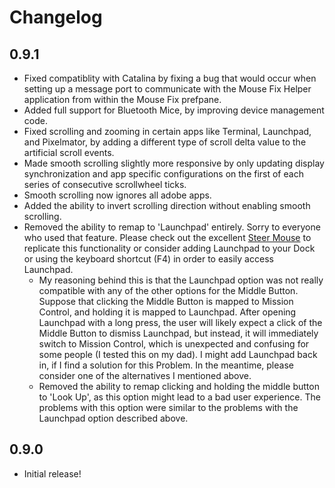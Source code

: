 # Changelog

## 0.9.1

- Fixed compatiblity with Catalina by fixing a bug that would occur when setting up a message port to communicate with the Mouse Fix Helper application from within the Mouse Fix prefpane.
- Added full support for Bluetooth Mice, by improving device management code.
- Fixed scrolling and zooming in certain apps like Terminal, Launchpad, and Pixelmator, by adding a different type of scroll delta value to the artificial scroll events.
- Made smooth scrolling slightly more responsive by only updating display synchronization and app specific configurations on the first of each series of consecutive scrollwheel ticks.
- Smooth scrolling now ignores all adobe apps.
- Added the ability to invert scrolling direction without enabling smooth scrolling.
- Removed the ability to remap to 'Launchpad' entirely. Sorry to everyone who used that feature. Please check out the excellent [Steer Mouse](http://plentycom.jp/en/steermouse/) to replicate this functionality or consider adding Launchpad to your Dock or using the keyboard shortcut (F4) in order to easily access Launchpad.
    - My reasoning behind this is that the Launchpad option was not really compatible with any of the other options for the Middle Button. Suppose that clicking the Middle Button is mapped to Mission Control, and holding it is mapped to Launchpad. After opening Launchpad with a long press, the user will likely expect a click of the Middle Button to dismiss Launchpad, but instead, it will immediately switch to Mission Control, which is unexpected and confusing for some people (I tested this on my dad). I might add Launchpad back in, if I find a solution for this Problem. In the meantime, please consider one of the alternatives I mentioned above.
    - Removed the ability to remap clicking and holding the middle button to 'Look Up', as this option might lead to a bad user experience. The problems with this option were similar to the problems with the Launchpad option described above. 


## 0.9.0

- Initial release!
